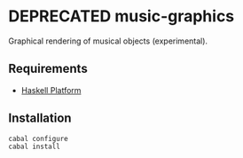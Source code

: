 
# DEPRECATED music-graphics

Graphical rendering of musical objects (experimental).

## Requirements

* [Haskell Platform](http://www.haskell.org/platform)

## Installation

    cabal configure
    cabal install
